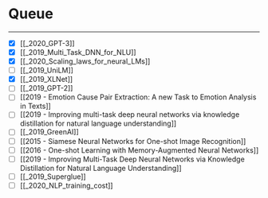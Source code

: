 # Queue
--- 

- [x] [[_2020_GPT-3]]
- [X] [[_2019_Multi_Task_DNN_for_NLU]]
- [X] [[_2020_Scaling_laws_for_neural_LMs]]
- [ ] [[_2019_UniLM]]
- [X] [[_2019_XLNet]]
- [ ] [[_2019_GPT-2]]
- [ ] [[2019 - Emotion Cause Pair Extraction: A new Task to Emotion Analysis in Texts]]
- [ ] [[2019 - Improving multi-task deep neural
networks via knowledge distillation for natural language understanding]]
- [ ] [[_2019_GreenAI]]
- [ ] [[2015 - Siamese Neural Networks for One-shot Image Recognition]]
- [ ] [[2016 - One-shot Learning with Memory-Augmented Neural Networks]]
- [ ] [[2019 - Improving Multi-Task Deep Neural Networks via Knowledge Distillation for Natural Language Understanding]]
- [ ] [[_2019_Superglue]]
- [ ] [[_2020_NLP_training_cost]]
